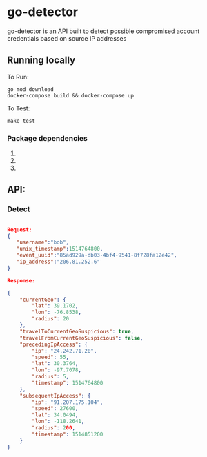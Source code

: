 # go-detector
go-detector is an API built to detect possible compromised account credentials based on source IP addresses

## Running locally
To Run:
```
go mod download
docker-compose build && docker-compose up
```
To Test:
```
make test
```

### Package dependencies
1.
2.
3.

## API:
### Detect
```json

Request:
{
   "username":"bob",
   "unix_timestamp":1514764800,
   "event_uuid":"85ad929a-db03-4bf4-9541-8f728fa12e42",
   "ip_address":"206.81.252.6"
}

Response:

{
	"currentGeo": {
		"lat": ​39.1702​,
		"lon": ​-76.8538​,
		"radius": 2​0
	},
	"travelToCurrentGeoSuspicious": true,
	"travelFromCurrentGeoSuspicious": false,
	"precedingIpAccess": {
		"ip": "24.242.71.20"​,
		"speed": 55,
		"lat": ​30.3764​,
		"lon": ​-97.7078​,
		"radius": 5​​,
		"timestamp": 1514764800
	},
	"subsequentIpAccess": {
		"ip": "91.207.175.104"​,
		"speed": 27600,
		"lat": ​34.0494​,
		"lon": ​-118.2641​,
		"radius": 2​00​,
		"timestamp": 1514851200
	}
}
```
